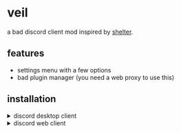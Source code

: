 # veil
a bad discord client mod inspired by [shelter]("https://shelter.uwu.network").

## features
- settings menu with a few options
- bad plugin manager (you need a web proxy to use this)

## installation
<details>
    <summary>discord desktop client</summary>

1. download the `veil.js` file from the latest release or the `out` folder of your build.
2. start Discord with the flag `--remote-debugging-port=4444`.
3. execute the `veil.js` file using ./scripts/inject.js. (might have to edit the file location in there because im lazy)
4. finished
</details>

<details>
    <summary>discord web client</summary>
    
1. copy & paste the contents of `veil.js` into the console of the discord web client.
2. youre done
</details>